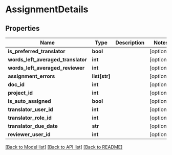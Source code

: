 # AssignmentDetails

## Properties
Name | Type | Description | Notes
------------ | ------------- | ------------- | -------------
**is_preferred_translator** | **bool** |  | [optional] 
**words_left_averaged_translator** | **int** |  | [optional] 
**words_left_averaged_reviewer** | **int** |  | [optional] 
**assignment_errors** | **list[str]** |  | [optional] 
**doc_id** | **int** |  | [optional] 
**project_id** | **int** |  | [optional] 
**is_auto_assigned** | **bool** |  | [optional] 
**translator_user_id** | **int** |  | [optional] 
**translator_role_id** | **int** |  | [optional] 
**translator_due_date** | **str** |  | [optional] 
**reviewer_user_id** | **int** |  | [optional] 

[[Back to Model list]](../README.md#documentation-for-models) [[Back to API list]](../README.md#documentation-for-api-endpoints) [[Back to README]](../README.md)


